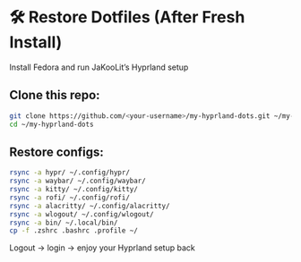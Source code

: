 # 🛠️ Restore Dotfiles (After Fresh Install)

Install Fedora and run JaKooLit’s Hyprland setup

## Clone this repo:

```sh
git clone https://github.com/<your-username>/my-hyprland-dots.git ~/my-hyprland-dots
cd ~/my-hyprland-dots
```

## Restore configs:

```sh
rsync -a hypr/ ~/.config/hypr/
rsync -a waybar/ ~/.config/waybar/
rsync -a kitty/ ~/.config/kitty/
rsync -a rofi/ ~/.config/rofi/
rsync -a alacritty/ ~/.config/alacritty/
rsync -a wlogout/ ~/.config/wlogout/
rsync -a bin/ ~/.local/bin/
cp -f .zshrc .bashrc .profile ~/
```

Logout → login → enjoy your Hyprland setup back 
